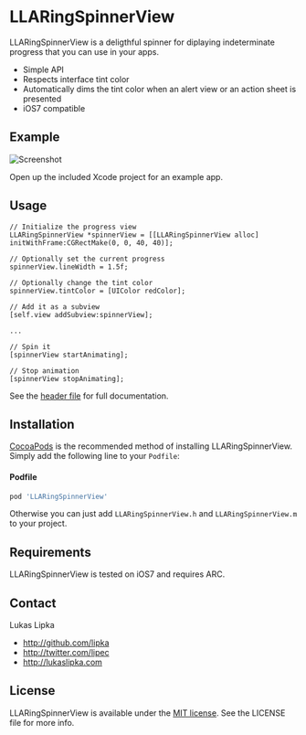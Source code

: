 # LLARingSpinnerView

LLARingSpinnerView is a deligthful spinner for diplaying indeterminate progress that you can use in your apps.

- Simple API
- Respects interface tint color
- Automatically dims the tint color when an alert view or an action sheet is presented
- iOS7 compatible

## Example

![Screenshot](http://i.imgur.com/pvM7RMP.png)

Open up the included Xcode project for an example app.

## Usage

``` objc
// Initialize the progress view
LLARingSpinnerView *spinnerView = [[LLARingSpinnerView alloc] initWithFrame:CGRectMake(0, 0, 40, 40)];

// Optionally set the current progress
spinnerView.lineWidth = 1.5f;

// Optionally change the tint color
spinnerView.tintColor = [UIColor redColor];

// Add it as a subview
[self.view addSubview:spinnerView];

...

// Spin it
[spinnerView startAnimating];

// Stop animation
[spinnerView stopAnimating];
```

See the [header file](LLARingSpinnerView/LLARingSpinnerView.h) for full documentation.

## Installation

[CocoaPods](http://cocoapods.org) is the recommended method of installing LLARingSpinnerView. Simply add the following line to your `Podfile`:

#### Podfile

```ruby
pod 'LLARingSpinnerView'
```

Otherwise you can just add `LLARingSpinnerView.h` and `LLARingSpinnerView.m` to your project.

## Requirements

LLARingSpinnerView is tested on iOS7 and requires ARC.

## Contact

Lukas Lipka

- http://github.com/lipka
- http://twitter.com/lipec
- http://lukaslipka.com

## License

LLARingSpinnerView is available under the [MIT license](LICENSE). See the LICENSE file for more info.
